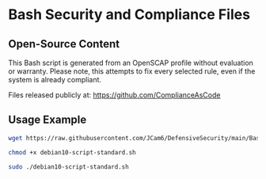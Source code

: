 # Bash Security and Compliance Files

## Open-Source Content

This Bash script is generated from an OpenSCAP profile without evaluation or warranty.
Please note, this attempts to fix every selected rule, even if the system is already compliant.

Files released publicly at: https://github.com/ComplianceAsCode

## Usage Example

```bash
wget https://raw.githubusercontent.com/JCam6/DefensiveSecurity/main/Bash/debian10-script-standard.sh
```

```bash
chmod +x debian10-script-standard.sh
```

```bash
sudo ./debian10-script-standard.sh
```
